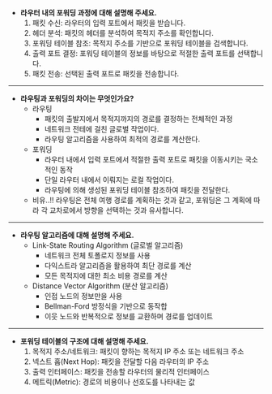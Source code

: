 - **라우터 내의 포워딩 과정에 대해 설명해 주세요.**
  1) 패킷 수신: 라우터의 입력 포트에서 패킷을 받습니다. 
  2) 헤더 분석: 패킷의 헤더를 분석하여 목적지 주소를 확인합니다. 
  3) 포워딩 테이블 참조: 목적지 주소를 기반으로 포워딩 테이블을 검색합니다. 
  4) 출력 포트 결정: 포워딩 테이블의 정보를 바탕으로 적절한 출력 포트를 선택합니다. 
  5) 패킷 전송: 선택된 출력 포트로 패킷을 전송합니다.
----
- **라우팅과 포워딩의 차이는 무엇인가요?**
  - 라우팅 
    - 패킷의 출발지에서 목적지까지의 경로를 결정하는 전체적인 과정
    - 네트워크 전테에 걸친 글로벌 작업이다. 
    - 라우팅 알고리즘을 사용하여 최적의 경로를 계산한다. 
  - 포워딩
    - 라우터 내에서 입력 포트에서 적절한 출력 포트로 패킷을 이동시키는 국소적인 동작
    - 단일 라우터 내에서 이뤄지는 로컬 작업이다. 
    - 라우팅에 의해 생성된 포워딩 테이블 참조하여 패킷을 전달한다. 
  - 비유..!! 라우팅은 전체 여행 경로를 계획하는 것과 같고, 포워딩은 그 계획에 따라 각 교차로에서 방향을 선택하는 것과 유사합니다.
----
- **라우팅 알고리즘에 대해 설명해 주세요.**
  - Link-State Routing Algorithm (글로벌 알고리즘)
    - 네트워크 전체 토폴로지 정보를 사용
    - 다익스트라 알고리즘을 활용하여 최단 경로를 계산
    - 모든 목적지에 대한 최소 비용 경로를 계산
  - Distance Vector Algorithm (분산 알고리즘)
    - 인접 노드의 정보만을 사용
    - Bellman-Ford 방정식을 기반으로 동작합
    - 이웃 노드와 반복적으로 정보를 교환하며 경로를 업데이트
----
- **포워딩 테이블의 구조에 대해 설명해 주세요.**
  1) 목적지 주소/네트워크: 패킷이 향하는 목적지 IP 주소 또는 네트워크 주소 
  2) 넥스트 홉(Next Hop): 패킷을 전달할 다음 라우터의 IP 주소 
  3) 출력 인터페이스: 패킷을 전송할 라우터의 물리적 인터페이스 
  4) 메트릭(Metric): 경로의 비용이나 선호도를 나타내는 값